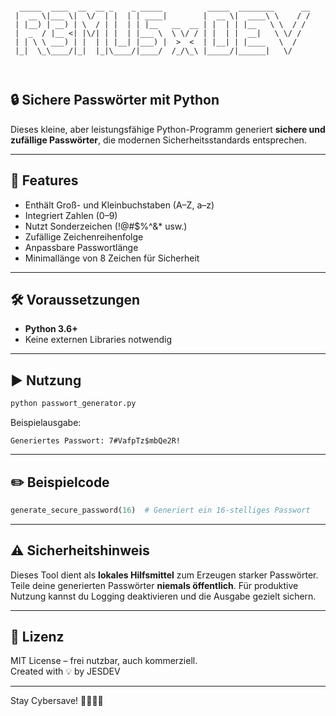 ```

  _____  ____  __  __ _    _ _____          _____  ________      __
 |  __ \|___ \|  \/  | |  | | ____|        |  __ \|  ____\ \    / /
 | |__) | __) | \  / | |  | | |__   __  __ | |  | | |__   \ \  / / 
 |  _  / |__ <| |\/| | |  | |___ \  \ \/ / | |  | |  __|   \ \/ /  
 | | \ \ ___) | |  | | |__| |___) |  >  <  | |__| | |____   \  /   
 |_|  \_\____/|_|  |_|\____/|____/  /_/\_\ |_____/|______|   \/    
                                                                   
      
```

## 🔒 Sichere Passwörter mit Python

Dieses kleine, aber leistungsfähige Python-Programm generiert **sichere und zufällige Passwörter**, die modernen Sicherheitsstandards entsprechen.

---

## 🚀 Features

- Enthält Groß- und Kleinbuchstaben (A–Z, a–z)
- Integriert Zahlen (0–9)
- Nutzt Sonderzeichen (!@#$%^&* usw.)
- Zufällige Zeichenreihenfolge
- Anpassbare Passwortlänge
- Minimallänge von 8 Zeichen für Sicherheit

---

## 🛠️ Voraussetzungen

- **Python 3.6+**  
- Keine externen Libraries notwendig

---

## ▶️ Nutzung

```bash
python passwort_generator.py
```

Beispielausgabe:
```
Generiertes Passwort: 7#VafpTz$mbQe2R!
```

---

## ✏️ Beispielcode

```python
generate_secure_password(16)  # Generiert ein 16-stelliges Passwort
```

---

## ⚠️ Sicherheitshinweis

Dieses Tool dient als **lokales Hilfsmittel** zum Erzeugen starker Passwörter. Teile deine generierten Passwörter **niemals öffentlich**. Für produktive Nutzung kannst du Logging deaktivieren und die Ausgabe gezielt sichern.

---

## 📄 Lizenz

MIT License – frei nutzbar, auch kommerziell.  
Created with 💡 by JESDEV

---

Stay Cybersave! 👨‍💻👩‍💻

